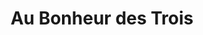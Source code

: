 ---
title: "Au Bonheur des Trois"
url: /le-pre-saint-gervais/au-bonheur-des-trois/
shop: boulangerie
---